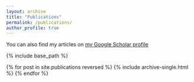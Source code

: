 ```yaml
---
layout: archive
title: "Publications"
permalink: /publications/
author_profile: true
---
```


You can also find my articles on [my Google Scholar profile](https://scholar.google.com/citations?user=BOI3opEAAAAJ&hl=en)

{% include base_path %}

{% for post in site.publications reversed %}
  {% include archive-single.html %}
{% endfor %}
